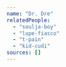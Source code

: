 ```yaml
---
name: "Dr. Dre"
relatedPeople:
  - "soulja-boy"
  - "lupe-fiasco"
  - "t-pain"
  - "kid-cudi"
sources: []
---
```


